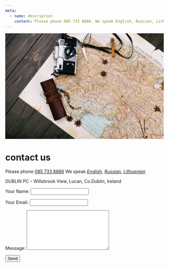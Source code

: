 ```yaml
---
meta:
  - name: description
    content: Please phone 085 733 8886. We speak English, Russian, Lithuanian. DUBLIN PC – Willsbrook View, Lucan, Co.Dublin, Ireland. Your Name (required).
---
```

![Windows OS reinstallation services](../img/1287.jpg)

# contact us 

Please phone [085 733 8886](tel:+353857338886)
We speak *[English](/), [Russian](/ru/), [Lithuanian](/lt/)*

DUBLIN PC – Willsbrook View, Lucan, Co.Dublin, Ireland

<form name="contact" method="POST" netlify>
  <p>
    <label>Your Name: <input type="text" name="name"></label>
  </p>
  <p>
    <label>Your Email: <input type="email" name="email"></label>
  </p>
  <p>
    <label>Message: <textarea rows="8" cols="30" name="message"></textarea></label>
  </p>
  <p>
    <button type="submit">Send</button>
  </p>
</form>